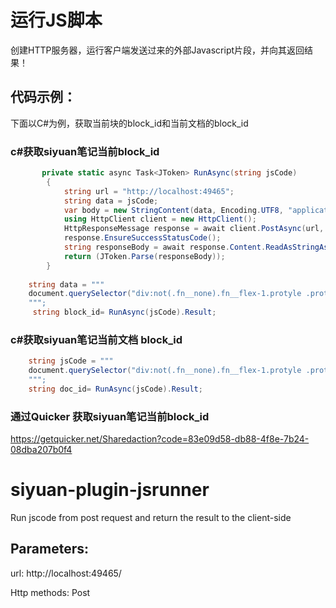 # 运行JS脚本

创建HTTP服务器，运行客户端发送过来的外部Javascript片段，并向其返回结果！

## 代码示例：

下面以C#为例，获取当前块的block_id和当前文档的block_id


### c#获取siyuan笔记当前block_id

```c#
       private static async Task<JToken> RunAsync(string jsCode)
        {
            string url = "http://localhost:49465";
            string data = jsCode;
            var body = new StringContent(data, Encoding.UTF8, "application/json");
            using HttpClient client = new HttpClient();
            HttpResponseMessage response = await client.PostAsync(url, body).ConfigureAwait(false);
            response.EnsureSuccessStatusCode();
            string responseBody = await response.Content.ReadAsStringAsync();
            return (JToken.Parse(responseBody));
        }
   
    string data = """
    document.querySelector("div:not(.fn__none).fn__flex-1.protyle .protyle-breadcrumb__item:not(.protyle-breadcrumb__item--active)").attributes["data-node-id"].value
    """;
     string block_id= RunAsync(jsCode).Result;
```

### c#获取siyuan笔记当前文档 block_id

``` c#
    string jsCode = """
    document.querySelector("div:not(.fn__none).fn__flex-1.protyle .protyle-breadcrumb__item--active").attributes['data-node-id'].value
    """;
    string doc_id= RunAsync(jsCode).Result;
```

### 通过Quicker 获取siyuan笔记当前block_id

https://getquicker.net/Sharedaction?code=83e09d58-db88-4f8e-7b24-08dba207b0f4





# siyuan-plugin-jsrunner

Run jscode from post request and return the result to the client-side

## Parameters:

url: http://localhost:49465/

Http methods: Post
